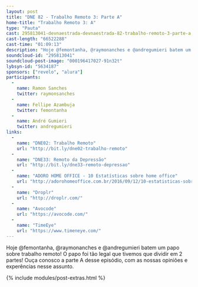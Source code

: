 ```yaml
---
layout: post
title: "DNE 82 - Trabalho Remoto 3: Parte A"
home-title: "Trabalho Remoto 3: A"
type: "Pauta"
cast: 295813041-devnaestrada-devnaestrada-82-trabalho-remoto-3-parte-a.mp3
cast-length: "66522288"
cast-time: "01:09:13"
description: "Hoje @femontanha, @raymonanches e @andregumieri batem um papo sobre trabalho remoto! O papo foi tão legal que tivemos que dividir em 2 partes! Ouça conosco a parte A desse episódio, com as nossas opiniões e experências nesse assunto."
soundcloud-id: "295813041"
soundcloud-post-image: "000196417027-91n32t"
lybsyn-id: "5634187"
sponsors: ["revelo", "alura"]
participants:
  -
    name: Ramon Sanches
    twitter: raymonsanches
  -
    name: Fellipe Azambuja
    twitter: femontanha
  -
    name: André Gumieri
    twitter: andregumieri
links:
  -
    name: "DNE02: Trabalho Remoto"
    url: "http://bit.ly/dne02-trabalho-remoto"
  -
    name: "DNE33: Remoto da Depressão"
    url: "http://bit.ly/dne33-remoto-depressao"
  -
    name: "ADORO HOME OFFICE - 10 Estatísticas sobre home office"
    url: "http://adorohomeoffice.com.br/2016/09/12/10-estatisticas-sobre-home-office/"
  -
    name: "Droplr"
    url: "http://droplr.com/"
  -
    name: "Avocode"
    url: "https://avocode.com/"
  -
    name: "TimeEye"
    url: "https://www.timeneye.com/"
---
```


Hoje @femontanha, @raymonanches e @andregumieri batem um papo sobre trabalho remoto! O papo foi tão legal que tivemos que dividir em 2 partes! Ouça conosco a parte A desse episódio, com as nossas opiniões e experências nesse assunto.

{% include modules/post-extras.html %}
